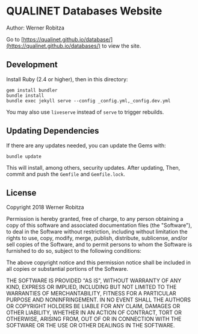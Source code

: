 # QUALINET Databases Website

Author: Werner Robitza

Go to [https://qualinet.github.io/database/](https://qualinet.github.io/databases/) to view the site.

## Development

Install Ruby (2.4 or higher), then in this directory:

```
gem install bundler
bundle install
bundle exec jekyll serve --config _config.yml,_config.dev.yml
```

You may also use `liveserve` instead of `serve` to trigger rebuilds.

## Updating Dependencies

If there are any updates needed, you can update the Gems with:

```
bundle update
```

This will install, among others, security updates. After updating,  Then, commit and push the `Gemfile` and `Gemfile.lock`.

## License

Copyright 2018 Werner Robitza

Permission is hereby granted, free of charge, to any person obtaining a copy of this software and associated documentation files (the "Software"), to deal in the Software without restriction, including without limitation the rights to use, copy, modify, merge, publish, distribute, sublicense, and/or sell copies of the Software, and to permit persons to whom the Software is furnished to do so, subject to the following conditions:

The above copyright notice and this permission notice shall be included in all copies or substantial portions of the Software.

THE SOFTWARE IS PROVIDED "AS IS", WITHOUT WARRANTY OF ANY KIND, EXPRESS OR IMPLIED, INCLUDING BUT NOT LIMITED TO THE WARRANTIES OF MERCHANTABILITY, FITNESS FOR A PARTICULAR PURPOSE AND NONINFRINGEMENT. IN NO EVENT SHALL THE AUTHORS OR COPYRIGHT HOLDERS BE LIABLE FOR ANY CLAIM, DAMAGES OR OTHER LIABILITY, WHETHER IN AN ACTION OF CONTRACT, TORT OR OTHERWISE, ARISING FROM, OUT OF OR IN CONNECTION WITH THE SOFTWARE OR THE USE OR OTHER DEALINGS IN THE SOFTWARE.
